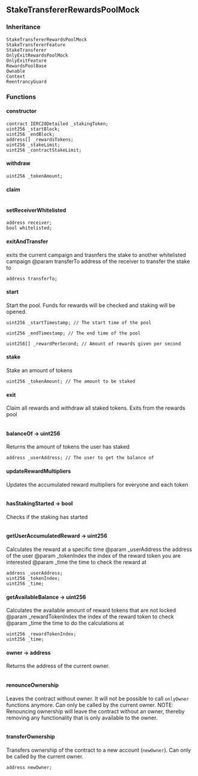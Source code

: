 ## StakeTransfererRewardsPoolMock





### Inheritance

```
StakeTransfererRewardsPoolMock
StakeTransfererFeature
StakeTransferer
OnlyExitRewardsPoolMock
OnlyExitFeature
RewardsPoolBase
Ownable
Context
ReentrancyGuard
```


### Functions

#### constructor





```Solidity
contract IERC20Detailed _stakingToken; 
uint256 _startBlock; 
uint256 _endBlock; 
address[] _rewardsTokens; 
uint256 _stakeLimit; 
uint256 _contractStakeLimit; 
```
#### withdraw





```Solidity
uint256 _tokenAmount; 
```
#### claim





```Solidity
```
#### setReceiverWhitelisted





```Solidity
address receiver; 
bool whitelisted; 
```
#### exitAndTransfer



exits the current campaign and trasnfers the stake to another whitelisted campaign
		@param transferTo address of the receiver to transfer the stake to

```Solidity
address transferTo; 
```
#### start



Start the pool. Funds for rewards will be checked and staking will be opened.


```Solidity
uint256 _startTimestamp; // The start time of the pool

uint256 _endTimestamp; // The end time of the pool

uint256[] _rewardPerSecond; // Amount of rewards given per second
```
#### stake



Stake an amount of tokens


```Solidity
uint256 _tokenAmount; // The amount to be staked
```
#### exit



Claim all rewards and withdraw all staked tokens. Exits from the rewards pool

```Solidity
```
#### balanceOf → uint256



Returns the amount of tokens the user has staked


```Solidity
address _userAddress; // The user to get the balance of
```
#### updateRewardMultipliers



Updates the accumulated reward multipliers for everyone and each token

```Solidity
```
#### hasStakingStarted → bool



Checks if the staking has started

```Solidity
```
#### getUserAccumulatedReward → uint256



Calculates the reward at a specific time
		@param _userAddress the address of the user
		@param _tokenIndex the index of the reward token you are interested
        @param _time the time to check the reward at

```Solidity
address _userAddress; 
uint256 _tokenIndex; 
uint256 _time; 
```
#### getAvailableBalance → uint256



Calculates the available amount of reward tokens that are not locked
		@param _rewardTokenIndex the index of the reward token to check
		@param _time the time to do the calculations at

```Solidity
uint256 _rewardTokenIndex; 
uint256 _time; 
```
#### owner → address



Returns the address of the current owner.

```Solidity
```
#### renounceOwnership



Leaves the contract without owner. It will not be possible to call
`onlyOwner` functions anymore. Can only be called by the current owner.
NOTE: Renouncing ownership will leave the contract without an owner,
thereby removing any functionality that is only available to the owner.

```Solidity
```
#### transferOwnership



Transfers ownership of the contract to a new account (`newOwner`).
Can only be called by the current owner.

```Solidity
address newOwner; 
```


